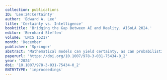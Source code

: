 ```yaml
---
collection: publications
ID: 'Lee:24:Certainty'
author: 'Edward A. Lee'
title: 'Certainty vs. Intelligence'
booktitle: 'Bridging the Gap Between AI and Reality. AISoLA 2024.'
editor: 'Bernhard Steffen'
volume: 'LNCS 15217'
month: 'December'
publisher: 'Springer'
abstract: 'Mathematical models can yield certainty, as can probabilistic models where the probabilities degenerate. The field of formal methods emphasizes developing such certainty about engineering designs. In safety-critical systems, such certainty is highly valued and, in some cases, even required by regulatory bodies. But achieving reasonable performance for sufficiently complex environments appears to require the use of AI technologies, which resist such certainty. This paper suggests that certainty and intelligence may be fundamentally incompatible. First, Bayes Theorem shows, rather trivially, that certainty implies an inability to learn when presented with new data. A more subtle issue, however, is that logic and mathematics, necessary for certainty, may be a result of intelligence rather than the foundations of intelligence. This paper makes the case that intelligence is an evolved form of prediction, that logic and mathematics were not discovered but rather were invented because of their predictive value, and that the certainty they can give us cannot be about systems that exhibit intelligence.'
paperurl: 'https://doi.org/10.1007/978-3-031-75434-0_2'
year: '2024'
doi: '10.1007/978-3-031-75434-0_2'
ENTRYTYPE: 'inproceedings'
---
```

